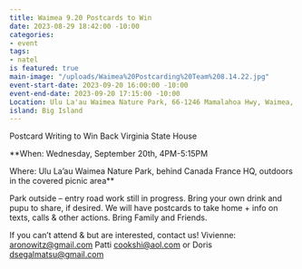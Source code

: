 ```yaml
---
title: Waimea 9.20 Postcards to Win
date: 2023-08-29 18:42:00 -10:00
categories:
- event
tags:
- natel
is featured: true
main-image: "/uploads/Waimea%20Postcarding%20Team%208.14.22.jpg"
event-start-date: 2023-09-20 16:00:00 -10:00
event-end-date: 2023-09-20 17:15:00 -10:00
Location: Ulu La'au Waimea Nature Park, 66-1246 Mamalahoa Hwy, Waimea, HI 96743
island: Big Island
---
```


Postcard Writing to Win Back Virginia State House

**When: Wednesday, September 20th, 4PM-5:15PM

Where: Ulu La’au Waimea Nature Park, behind Canada France HQ, outdoors in the covered picnic area**

Park outside – entry road work still in progress. Bring your own drink and pupu to share, if desired. We will have postcards to take home + info on texts, calls & other actions. Bring Family and Friends.

If you can’t attend & but are interested, contact us! Vivienne: aronowitz@gmail.com Patti cookshi@aol.com or Doris dsegalmatsu@gmail.com